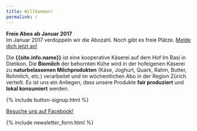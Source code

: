 ```yaml
---
title: Willkommen!
permalink: /
---
```


<div class="alert alert-success" role="alert" data-href="/genossenschaft/#abo-bestellen">
    <div style="font-weight:bold;">Freie Abos ab Januar 2017</div>
     Im Januar 2017 verdoppeln wir die Abozahl. Noch gibt es freie Plätze.
     <a href="/genossenschaft/#abo-bestellen">Melde dich jetzt an!</a>
</div>

Die **{{site.info.name}}** ist eine kooperative Käserei auf dem
Hof Im Basi in Dietikon. Die **Biomilch** der behornten Kühe wird in der
hofeigenen Käserei zu **naturbelassenen Milchprodukten** (Käse, Joghurt, Quark,
Rahm, Butter, Rohmilch, etc.) verarbeitet und im wöchentlichen Abo in der Region
Zürich verteilt. Es ist uns ein Anliegen, dass unsere Produkte **fair produziert**
und **lokal konsumiert** werden.

{% include button-signup.html %}

[Besuche uns auf Facebook!](https://www.facebook.com/basimilch/)

{% include newsletter_form.html %}
